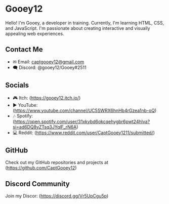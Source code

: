 # Gooey12

Hello! I'm Gooey, a developer in training. Currently, I'm learning HTML, CSS, and JavaScript. I'm passionate about creating interactive and visually appealing web experiences.

## Contact Me

- ✉ Email: captgooey12@gmail.com
- 🗨 Discord: @gooey12/Gooey#2511

## Socials

- 🎮 Itch: (https://gooey12.itch.io/)
- ▶ YouTube: (https://www.youtube.com/channel/UC5SWRX6hnHb4rGzea1nb-oQ)
- 🎶 Spotify: (https://open.spotify.com/user/31xkybd6okcqehygbr6pwt24hlva?si=ad6DQ8yZTsq3JYqlF_rN6A)
- 💻 Reddit: (https://www.reddit.com/user/CaptGooey1211/submitted/)

## GitHub

Check out my GitHub repositories and projects at (https://github.com/CaptGooey12)

## Discord Community

Join my Discor: (https://discord.gg/Vr5UpCgu5p)

